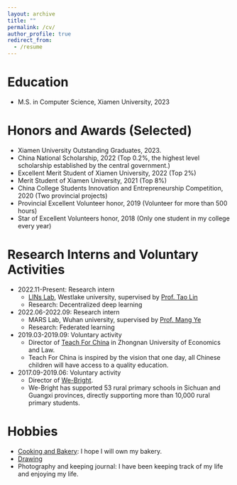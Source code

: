 ```yaml
---
layout: archive
title: ""
permalink: /cv/
author_profile: true
redirect_from:
  - /resume
---
```


Education
======
- M.S. in Computer Science, Xiamen University, 2023

Honors and Awards (Selected)
======
- Xiamen University Outstanding Graduates, 2023.
- China National Scholarship, 2022 (Top 0.2%, the highest level scholarship established by the central government.)
- Excellent Merit Student of Xiamen University, 2022 (Top 2%)
- Merit Student of Xiamen University, 2021 (Top 8%)
- China College Students Innovation and Entrepreneurship Competition, 2020 (Two provincial projects)
- Provincial Excellent Volunteer honor, 2019 (Volunteer for more than 500 hours)
- Star of Excellent Volunteers honor, 2018 (Only one student in my college every year)

Research Interns and Voluntary Activities
======
- 2022.11-Present: Research intern
  - [LINs Lab](https://lins-lab.github.io/), Westlake university, supervised by [Prof. Tao Lin](https://tlin-taolin.github.io/)
  - Research: Decentralized deep learning
- 2022.06-2022.09: Research intern
  - MARS Lab, Wuhan university, supervised by [Prof. Mang Ye](https://marswhu.github.io/)
  - Research: Federated learning
- 2019.03-2019.09: Voluntary activity
  - Director of [Teach For China](https://baike.baidu.com/item/%E7%BE%8E%E4%B8%BD%E4%B8%AD%E5%9B%BD/499616?fr=aladdin) in Zhongnan University of Economics and Law.
  - Teach For China is inspired by the vision that one day, all Chinese children will have access to a quality education. 
- 2017.09-2019.06: Voluntary activity
  - Director of [We-Bright](https://baike.baidu.com/item/%E5%BE%AE%E5%85%89%E6%94%AF%E6%95%99/16975919?fr=aladdin).
  - We-Bright has supported 53 rural primary schools in Sichuan and Guangxi provinces, directly supporting more than 10,000 rural primary students.

Hobbies
======
- [Cooking and Bakery](https://shangxinyi.github.io/bakery.pdf): I hope I will own my bakery.
- [Drawing](https://shangxinyi.github.io/drawing.pdf)
- Photography and keeping journal: I have been keeping track of my life and enjoying my life.
